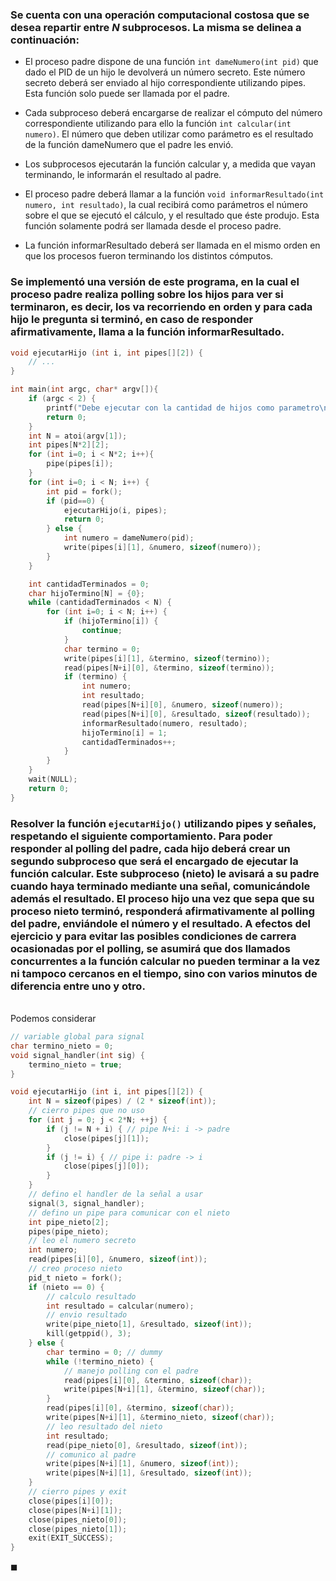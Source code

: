 ### Se cuenta con una operación computacional costosa que se desea repartir entre $N$ subprocesos. La misma se delinea a continuación:

- El proceso padre dispone de una función `int dameNumero(int pid)` que dado el PID de un hijo le devolverá un número secreto. Este número secreto deberá ser enviado al hijo correspondiente utilizando pipes. Esta función solo puede ser llamada por el padre.

- Cada subproceso deberá encargarse de realizar el cómputo del número correspondiente utilizando para ello la función `int calcular(int numero)`. El número que deben utilizar como parámetro es el resultado de la función dameNumero que el padre les envió.

- Los subprocesos ejecutarán la función calcular y, a medida que vayan terminando, le informarán el resultado al padre.

- El proceso padre deberá llamar a la función `void informarResultado(int numero, int resultado)`, la cual recibirá como parámetros el número sobre el que se ejecutó el cálculo, y el resultado que éste produjo. Esta función solamente podrá ser llamada desde el proceso padre.

- La función informarResultado deberá ser llamada en el mismo orden en que los procesos fueron terminando los distintos cómputos.

### Se implementó una versión de este programa, en la cual el proceso padre realiza polling sobre los hijos para ver si terminaron, es decir, los va recorriendo en orden y para cada hijo le pregunta si terminó, en caso de responder afirmativamente, llama a la función informarResultado.

```C
void ejecutarHijo (int i, int pipes[][2]) {
    // ...
}

int main(int argc, char* argv[]){
    if (argc < 2) {
        printf("Debe ejecutar con la cantidad de hijos como parametro\n");
        return 0; 
    }
    int N = atoi(argv[1]);
    int pipes[N*2][2];
    for (int i=0; i < N*2; i++){
        pipe(pipes[i]); 
    }
    for (int i=0; i < N; i++) {
        int pid = fork();
        if (pid==0) {
            ejecutarHijo(i, pipes);
            return 0;
        } else {
            int numero = dameNumero(pid);
            write(pipes[i][1], &numero, sizeof(numero)); 
        } 
    }

    int cantidadTerminados = 0;
    char hijoTermino[N] = {0};
    while (cantidadTerminados < N) {
        for (int i=0; i < N; i++) {
            if (hijoTermino[i]) {
                continue; 
            }
            char termino = 0;
            write(pipes[i][1], &termino, sizeof(termino));
            read(pipes[N+i][0], &termino, sizeof(termino));
            if (termino) {
                int numero;
                int resultado;
                read(pipes[N+i][0], &numero, sizeof(numero));
                read(pipes[N+i][0], &resultado, sizeof(resultado));
                informarResultado(numero, resultado);
                hijoTermino[i] = 1;
                cantidadTerminados++; 
            } 
        } 
    }
    wait(NULL);
    return 0; 
}
```

### Resolver la función `ejecutarHijo()` utilizando pipes y señales, respetando el siguiente comportamiento. Para poder responder al polling del padre, cada hijo deberá crear un segundo subproceso que será el encargado de ejecutar la función calcular. Este subproceso (nieto) le avisará a su padre cuando haya terminado mediante una señal, comunicándole además el resultado. El proceso hijo una vez que sepa que su proceso nieto terminó, responderá afirmativamente al polling del padre, enviándole el número y el resultado. A efectos del ejercicio y para evitar las posibles condiciones de carrera ocasionadas por el polling, se asumirá que dos llamados concurrentes a la función calcular no pueden terminar a la vez ni tampoco cercanos en el tiempo, sino con varios minutos de diferencia entre uno y otro.

\
Podemos considerar

```C
// variable global para signal
char termino_nieto = 0;
void signal_handler(int sig) {
    termino_nieto = true;
}

void ejecutarHijo (int i, int pipes[][2]) {
    int N = sizeof(pipes) / (2 * sizeof(int));
    // cierro pipes que no uso
    for (int j = 0; j < 2*N; ++j) {
        if (j != N + i) { // pipe N+i: i -> padre
            close(pipes[j][1]);
        }
        if (j != i) { // pipe i: padre -> i
            close(pipes[j][0]);
        }
    }
    // defino el handler de la señal a usar
    signal(3, signal_handler);
    // defino un pipe para comunicar con el nieto
    int pipe_nieto[2];
    pipes(pipe_nieto);
    // leo el numero secreto
    int numero;
    read(pipes[i][0], &numero, sizeof(int));
    // creo proceso nieto
    pid_t nieto = fork();
    if (nieto == 0) {
        // calculo resultado
        int resultado = calcular(numero);
        // envio resultado
        write(pipe_nieto[1], &resultado, sizeof(int));
        kill(getppid(), 3);
    } else {
        char termino = 0; // dummy
        while (!termino_nieto) {
            // manejo polling con el padre
            read(pipes[i][0], &termino, sizeof(char));
            write(pipes[N+i][1], &termino, sizeof(char));
        }
        read(pipes[i][0], &termino, sizeof(char));
        write(pipes[N+i][1], &termino_nieto, sizeof(char));
        // leo resultado del nieto
        int resultado;
        read(pipe_nieto[0], &resultado, sizeof(int));
        // comunico al padre
        write(pipes[N+i][1], &numero, sizeof(int));
        write(pipes[N+i][1], &resultado, sizeof(int));
    }
    // cierro pipes y exit
    close(pipes[i][0]);
    close(pipes[N+i][1]);
    close(pipes_nieto[0]);
    close(pipes_nieto[1]);
    exit(EXIT_SUCCESS);
}
```
$\blacksquare$
